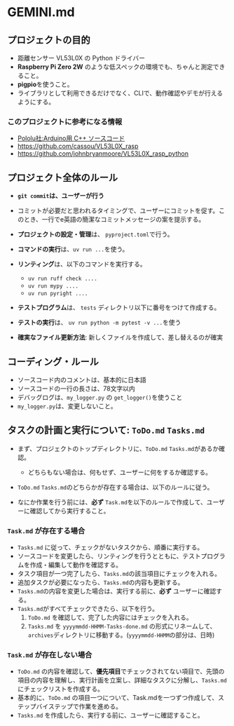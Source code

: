 # GEMINI.md

## プロジェクトの目的

- 距離センサー VL53L0X の Python ドライバー
- **Raspberry Pi Zero 2W** のような低スペックの環境でも、ちゃんと測定できること。
- **pigpio**を使うこと。
- ライブラリとして利用できるだけでなく、CLIで、動作確認やデモが行えるようにする。

### このプロジェクトに参考になる情報

- [Pololu社:Arduino用 C++ ソースコード](https://github.com/pololu/vl53l0x-arduino)
- https://github.com/cassou/VL53L0X_rasp
- https://github.com/johnbryanmoore/VL53L0X_rasp_python


## プロジェクト全体のルール

- **`git commit`は、ユーザーが行う**
- コミットが必要だと思われるタイミングで、ユーザーにコミットを促す。このとき、一行でe英語の簡潔なコミットメッセージの案を提示する。

- **プロジェクトの設定・管理**は、 `pyproject.toml`で行う。
- **コマンドの実行**は、`uv run ...`を使う。

- **リンティング**は、以下のコマンドを実行する。
    - `uv run ruff check ....`
    - `uv run mypy ....`
    - `uv run pyright ....`
- **テストプログラム**は、 `tests` ディレクトリ以下に番号をつけて作成する。
- **テストの実行**は、 `uv run python -m pytest -v ...`を使う

- **確実なファイル更新方法**: 新しくファイルを作成して、差し替えるのが確実


## コーディング・ルール

- ソースコード内のコメントは、基本的に日本語
- ソースコードの一行の長さは、78文字以内
- デバッグログは、`my_logger.py` の `get_logger()`を使うこと
- `my_logger.py`は、変更しないこと。


## タスクの計画と実行について: `ToDo.md` `Tasks.md`

- まず、プロジェクトのトップディレクトリに、`ToDo.md` `Tasks.md`があるか確認。
    - どちらもない場合は、何もせず、ユーザーに何をするか確認する。

- `ToDo.md` `Tasks.md`のどちらかが存在する場合は、以下のルールに従う。

- なにか作業を行う前には、**必ず** `Task.md`を以下のルールで作成して、ユーザーに確認してから実行すること。


### `Task.md` が存在する場合

- `Tasks.md` に従って、チェックがないタスクから、順番に実行する。
- ソースコードを変更したら、リンティングを行うとともに、テストプログラムを作成・編集して動作を確認する。
- タスク項目が一つ完了したら、`Tasks.md`の該当項目にチェックを入れる。
- 追加タスクが必要になったら、`Tasks.md`の内容も更新する。
- `Tasks.md`の内容を変更した場合は、実行する前に、**必ず** ユーザーに確認する。
- `Tasks.md`がすべてチェックできたら、以下を行う。
  1. `ToDo.md` を確認して、完了した内容にはチェックを入れる。
  2. `Tasks.md` を `yyyymmdd-HHMM-Tasks-done.md` の形式にリネームして、`archives`ディレクトリに移動する。(`yyyymmdd-HHMM`の部分は、日時)


### `Task.md` が存在しない場合

- `ToDo.md` の内容を確認して、**優先項目**でチェックされてない項目で、先頭の項目の内容を理解し、実行計画を立案し、詳細なタスクに分解し、`Tasks.md` にチェックリストを作成する。
- 基本的に、`ToDo.md` の項目一つについて、Task.mdを一つずつ作成して、ステップバイステップで作業を進める。
- `Tasks.md` を作成したら、実行する前に、ユーザーに確認すること。

